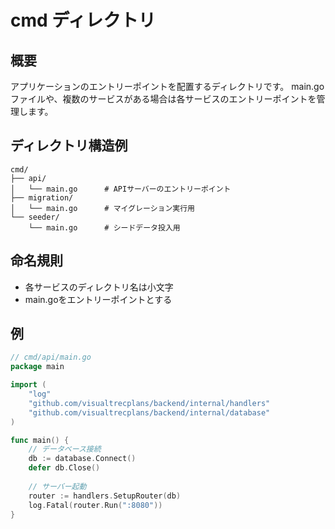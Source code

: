 # cmd ディレクトリ

## 概要
アプリケーションのエントリーポイントを配置するディレクトリです。
main.goファイルや、複数のサービスがある場合は各サービスのエントリーポイントを管理します。

## ディレクトリ構造例
```
cmd/
├── api/
│   └── main.go      # APIサーバーのエントリーポイント
├── migration/
│   └── main.go      # マイグレーション実行用
└── seeder/
    └── main.go      # シードデータ投入用
```

## 命名規則
- 各サービスのディレクトリ名は小文字
- main.goをエントリーポイントとする

## 例
```go
// cmd/api/main.go
package main

import (
    "log"
    "github.com/visualtrecplans/backend/internal/handlers"
    "github.com/visualtrecplans/backend/internal/database"
)

func main() {
    // データベース接続
    db := database.Connect()
    defer db.Close()
    
    // サーバー起動
    router := handlers.SetupRouter(db)
    log.Fatal(router.Run(":8080"))
}
```